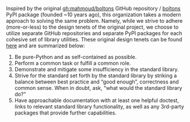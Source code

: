 Inspired by the original [gh:mahmoud/boltons][1] GitHub repository /
[boltons][3] PyPI package (founded ~10 years ago), this organization takes a
modern approach to solving the same problem.  Namely, while we strive to adhere
(more-or-less) to the design tenets of the original project, we choose to
utilize separate GitHub repositories and separate PyPI packages for each
cohesive set of library utilities. These original design tenets can be found
[here][2] and are summarized below:

1. Be pure-Python and as self-contained as possible.
1. Perform a common task or fulfill a common role.
1. Demonstrate and mitigate some insufficiency in the standard library.
1. Strive for the standard set forth by the standard library by striking a
   balance between best practice and “good enough”, correctness and common
   sense. When in doubt, ask, “what would the standard library do?”
1. Have approachable documentation with at least one helpful doctest, links to
   relevant standard library functionality, as well as any 3rd-party packages
   that provide further capabilities.

[1]: https://github.com/mahmoud/boltons
[2]: https://boltons.readthedocs.io/en/latest/architecture.html#design-of-a-bolton
[3]: https://pypi.org/project/boltons/

